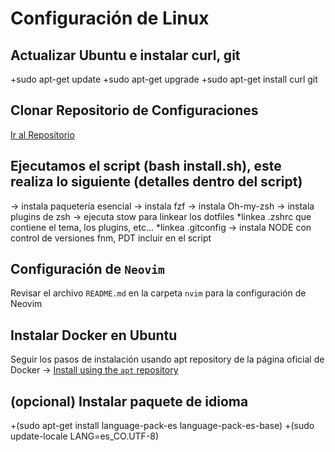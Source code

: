 # Configuración de Linux

## Actualizar Ubuntu e instalar curl, git

   +sudo apt-get update
   +sudo apt-get upgrade
   +sudo apt-get install curl git

## Clonar Repositorio de Configuraciones

   [Ir al Repositorio](https://github.com/CamiloGdev/.dotfiles)

## Ejecutamos el script (bash install.sh), este realiza lo siguiente (detalles dentro del script)

   -> instala paquetería esencial
   -> instala fzf
   -> instala Oh-my-zsh
   -> instala plugins de zsh
   -> ejecuta stow para linkear los dotfiles
      *linkea .zshrc que contiene el tema, los plugins, etc...
      *linkea .gitconfig
   -> instala NODE con control de versiones fnm, PDT incluir en el script

## Configuración de `Neovim`

   Revisar el archivo `README.md` en la carpeta `nvim` para la configuración de Neovim

## Instalar Docker en Ubuntu

Seguir los pasos de instalación usando apt repository de la página oficial de Docker
   -> [Install using the `apt` repository](https://docs.docker.com/engine/install/ubuntu/#install-using-the-repository)

## (opcional) Instalar paquete de idioma

   +(sudo apt-get install language-pack-es language-pack-es-base)
   +(sudo update-locale LANG=es_CO.UTF-8)
